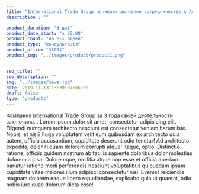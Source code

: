 ```yaml
---
title: "International Trade Group начинает активное сотрудничество с Ассоциацией банков Украины"
description : ""

product_duration: "3 дні"
product_date_start: "з 25.08"
product_count: "на 2-х людей"
product_type: "консультація"
product_price: "3500$"
product_img: "../images/product/product1.png"


seo_title: ""
seo_description: ""
img: "../images/news.jpg"
date: 2019-11-13T13:39:07+06:00
draft: false
type: "products"     
---
```


Компания International Trade Group за 3 года своей деятельности заключила…
Lorem ipsum dolor sit amet, consectetur adipisicing elit. Eligendi numquam architecto nesciunt est consectetur veniam harum iste. Nobis, et nisi? Fuga voluptatem velit eum quibusdam ex architecto quia autem, officia accusantium, cupiditate deserunt odio tenetur! Ad architecto expedita, deleniti quam dolorem corrupti atque! Itaque, optio! Distinctio ratione, officiis quidem nostrum ab facilis sapiente doloribus dolor molestias dolorem a ipsa. Doloremque, mollitia atque non esse et officia aperiam pariatur ratione modi perferendis nesciunt voluptatibus quibusdam ipsam cupiditate vitae maiores illum adipisci consectetur nisi. Eveniet reiciendis magnam dolorem eaque libero repudiandae, explicabo quia ut quaerat, odio nobis iure quae dolorum dicta esse!